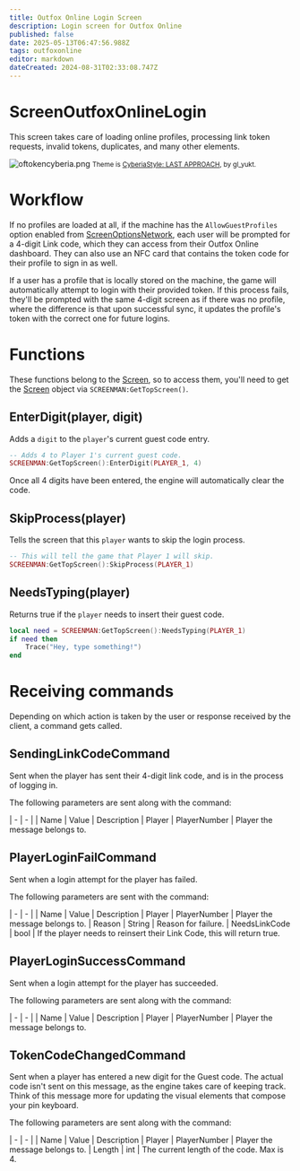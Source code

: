 ```yaml
---
title: Outfox Online Login Screen
description: Login screen for Outfox Online
published: false
date: 2025-05-13T06:47:56.988Z
tags: outfoxonline
editor: markdown
dateCreated: 2024-08-31T02:33:08.747Z
---
```


# ScreenOutfoxOnlineLogin
This screen takes care of loading online profiles, processing link token requests, invalid tokens, duplicates, and many other elements.

![oftokencyberia.png](/dev/outfoxonline/oftokencyberia.png)
<small>Theme is [CyberiaStyle: LAST APPROACH](https://josevarela.net/SMArchive/Themes/ThemePreview.php?Category=StepMania%205&ID=CS8LA), by gl_yukt.</small>

# Workflow

If no profiles are loaded at all, if the machine has the `AllowGuestProfiles` option enabled from [ScreenOptionsNetwork](/dev/screens/ScreenOptionsNetwork), each user will be prompted for a 4-digit Link code, which they can access from their Outfox Online dashboard. They can also use an NFC card that contains the token code for their profile to sign in as well.

If a user has a profile that is locally stored on the machine, the game will automatically attempt to login with their provided token. If this process fails, they'll be prompted with the same 4-digit screen as if there was no profile, where the difference is that upon successful sync, it updates the profile's token with the correct one for future logins.

# Functions

These functions belong to the [Screen](/en/dev/screens/Screen), so to access them, you'll need to get the [Screen](/en/dev/screens/Screen) object via `SCREENMAN:GetTopScreen()`.

## EnterDigit(player, digit)

Adds a `digit` to the `player`'s current guest code entry.

```lua
-- Adds 4 to Player 1's current guest code.
SCREENMAN:GetTopScreen():EnterDigit(PLAYER_1, 4)
```

Once all 4 digits have been entered, the engine will automatically clear the code.

## SkipProcess(player)

Tells the screen that this `player` wants to skip the login process.

```lua
-- This will tell the game that Player 1 will skip.
SCREENMAN:GetTopScreen():SkipProcess(PLAYER_1)
```

## NeedsTyping(player)

Returns true if the `player` needs to insert their guest code.
```lua
local need = SCREENMAN:GetTopScreen():NeedsTyping(PLAYER_1)
if need then
	Trace("Hey, type something!")
end
```

# Receiving commands

Depending on which action is taken by the user or response received by the client, a command gets called.

## SendingLinkCodeCommand

Sent when the player has sent their 4-digit link code, and is in the process of logging in.

The following parameters are sent along with the command:

| - | - |
| Name | Value | Description
| Player | PlayerNumber | Player the message belongs to.


## PlayerLoginFailCommand

Sent when a login attempt for the player has failed.

The following parameters are sent with the command:

| - | - |
| Name | Value | Description
| Player | PlayerNumber | Player the message belongs to.
| Reason | String | Reason for failure.
| NeedsLinkCode | bool | If the player needs to reinsert their Link Code, this will return true.

## PlayerLoginSuccessCommand

Sent when a login attempt for the player has succeeded.

The following parameters are sent along with the command:

| - | - |
| Name | Value | Description
| Player | PlayerNumber | Player the message belongs to.

## TokenCodeChangedCommand

Sent when a player has entered a new digit for the Guest code. The actual code isn't sent on this message, as the engine takes care of keeping track. Think of this message more for updating the visual elements that compose your pin keyboard.

The following parameters are sent along with the command:

| - | - |
| Name | Value | Description
| Player | PlayerNumber | Player the message belongs to.
| Length | int | The current length of the code. Max is 4.